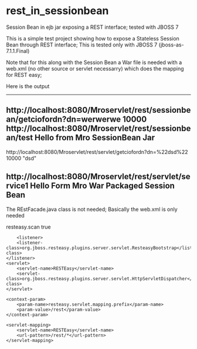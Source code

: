 rest_in_sessionbean
===================

Session Bean in ejb jar exposing a REST interface; tested with JBOSS 7

This is a simple test project showing how to expose a Stateless Session Bean  through REST interface; 
This is tested only with JBOSS 7 (jboss-as-7.1.1.Final)

Note that for this along with the Session Bean a War file is needed with a web.xml (no other source or servlet necessarry) which does the 
mapping for REST easy;

Here is the output

-----------------------------------

http://localhost:8080/Mroservlet/rest/sessionbean/getciofordn?dn=werwerwe
10000
http://localhost:8080/Mroservlet/rest/sessionbean/test
Hello from Mro SessionBean Jar
----------------------------------
http://localhost:8080/Mroservlet/rest/servlet/getciofordn?dn=%22dsd%22
10000 "dsd"

http://localhost:8080/Mroservlet/rest/servlet/service1
Hello Form Mro War Packaged Session Bean
--------------------------------------


The REstFacade.java  class is not needed; Basically the web.xml is only needed

<context-param>
		<param-name>resteasy.scan</param-name>
		<param-value>true</param-value>
	</context-param>

		<listener>
		<listener-class>org.jboss.resteasy.plugins.server.servlet.ResteasyBootstrap</listener-class>
	</listener>
	<servlet>
		<servlet-name>RESTEasy</servlet-name>
		<servlet-class>org.jboss.resteasy.plugins.server.servlet.HttpServletDispatcher</servlet-class>
	</servlet>
	
	<context-param>
		<param-name>resteasy.servlet.mapping.prefix</param-name>
		<param-value>/rest</param-value>
	</context-param>
	
	<servlet-mapping>
		<servlet-name>RESTEasy</servlet-name>
		<url-pattern>/rest/*</url-pattern>
	</servlet-mapping>

